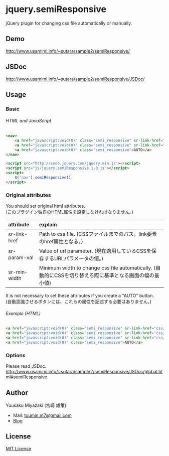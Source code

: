 # jquery.semiResponsive
jQuery plugin for changing css file automatically or manually.


## Demo
http://www.usamimi.info/~sutara/sample2/semiResponsive/

## JSDoc
http://www.usamimi.info/~sutara/sample2/semiResponsive/JSDoc/


## Usage

### Basic
###### HTML and JavaScript
```html
<nav>
	<a href="javascript:void(0)" class="semi_responsive" sr-link-href="css/pc.css" sr-param-val="pc" sr-min-width="1000">PC</a>
	<a href="javascript:void(0)" class="semi_responsive" sr-link-href="css/sp.css" sr-param-val="sp" sr-min-width="0">Smart Phone</a>
	<a href="javascript:void(0)" class="semi_responsive">AUTO</a>
</nav>

<script src="http://code.jquery.com/jquery.min.js"></script>
<script src="js/jquery.semiResponsive.1.0.js"></script>
<script>
	$('nav').semiResponsive();
</script>
```

### Original attributes
You should set original html attributes.  
(このプラグイン独自のHTML属性を設定しなければなりません。)

| attribute  | explain  |
| :----------- |:---------------|
| sr-link-href | Path to css file. (CSSファイルまでのパス。link要素のhref属性となる。) |
| sr-param-val | Value of url parameter. (現在適用しているCSSを保存するURLパラメータの値。) |
| sr-min-width | Minimum width to change css file automatically. (自動的にCSSを切り替える際に基準となる画面の幅の最小値) |

It is not necessary to set these attributes if you create a "AUTO" button.  
(自動認識させるボタンには、これらの属性を記述する必要はありません。)

###### Example (HTML)
```html
<a href="javascript:void(0)" class="semi_responsive" sr-link-href="css/pc.css" sr-param-val="pc" sr-min-width="1200">PC</a>
<a href="javascript:void(0)" class="semi_responsive" sr-link-href="css/tb.css" sr-param-val="tb" sr-min-width="800">Tablet</a>
<a href="javascript:void(0)" class="semi_responsive" sr-link-href="css/sp.css" sr-param-val="sp" sr-min-width="0">Smart Phone</a>
<a href="javascript:void(0)" class="semi_responsive">AUTO</a>
```

### Options
Please read JSDoc.  
http://www.usamimi.info/~sutara/sample2/semiResponsive/JSDoc/global.html#semiResponsive

## Author
Yuusaku Miyazaki (宮崎 雄策)

- Mail: toumin.m7@gmail.com
- [Blog](http://sutara79.hatenablog.com/entry/2014/06/19/202521)

## License
[MIT License](http://www.opensource.org/licenses/mit-license.php)